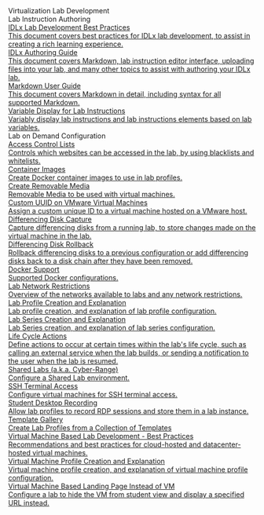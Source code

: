 <!-- 
    Adding new documents!
    1. Duplicate the following:
        <a class="subtopic_link" href="insert_document_link_here*">
            <div class="subtopic_title">insert_document_title here</div>
            <div class="subtopic_description">insert_document_description_here</div>
        </a>
    2. Replace:
        href link with your document's link
        subtopic_title text with your document's title
        subtopic_description text with your document's description
    3. Place in respective subtopic group
    4. Ensure to add the new document in A-Z index
-->

<div class="categoriesHeader" tabindex="0" title="Virtualization Lab Development Docs Container">Virtualization Lab Development</div>
<div class="accordionModule">
  <div class="subtopic selected">
    <div id="header_1" class="subtopic_header" tabindex="0" title="Lab Instruction Authoring Docs" role="button" aria-selected="true" selected>Lab Instruction Authoring</div>
    <div id="body_1" class="subtopic_links">
      <a class="subtopic_link" href="/lod/idlx-development-best-practices.md">
        <div class="subtopic_title">IDLx Lab Development Best Practices</div>
        <div class="subtopic_description">This document covers best practices for IDLx lab development, to assist in creating a rich learning experience.</div>
      </a>
      <a class="subtopic_link" href="/guides/idl2/idlv2-authoring-guide-and-best-practice.md">
        <div class="subtopic_title">IDLx Authoring Guide</div>
        <div class="subtopic_description">This document covers Markdown, lab instruction editor interface, uploading files into your lab, and many other topics to assist with authoring your IDLx lab.</div>
      </a>
      <a class="subtopic_link" href="/guides/idl2/markdown-user-guide.md">
        <div class="subtopic_title">Markdown User Guide</div>
        <div class="subtopic_description">This document covers Markdown in detail, including syntax for all supported Markdown.</div>
      </a>
      <a class="subtopic_link" href="/lod/variable-display.md">
        <div class="subtopic_title">Variable Display for Lab Instructions</div>
        <div class="subtopic_description">Variably display lab instructions and lab instructions elements based on lab variables.</div>
      </a>
    </div>
  </div>
  <div class="subtopic">
    <div id="header_1" class="subtopic_header" tabindex="0" title="Lab on Demand Configuration Docs" role="button" aria-selected="false">Lab on Demand Configuration</div>
    <div id="body_1" class="subtopic_links">
      <a class="subtopic_link" href="/lod/access-control-lists.md">
        <div class="subtopic_title">Access Control Lists</div>
        <div class="subtopic_description">Controls which websites can be accessed in the lab, by using blacklists and whitelists.</div>
      </a>
      </a>
      <a class="subtopic_link" href="/lod/container-images.md">
        <div class="subtopic_title">Container Images</div>
        <div class="subtopic_description">Create Docker container images to use in lab profiles. </div>
      </a>       
      <a class="subtopic_link" href="/lod/create-removable-media.md">
        <div class="subtopic_title">Create Removable Media</div>
        <div class="subtopic_description">Removable Media to be used with virtual machines.</div>
      </a>
      <a class="subtopic_link" href="/lod/uuid.md">
        <div class="subtopic_title">Custom UUID on VMware Virtual Machines</div>
        <div class="subtopic_description">Assign a custom unique ID to a virtual machine hosted on a VMware host.</div>
      </a>
      <a class="subtopic_link" href="/lod/capture-differencing-disks.md">
        <div class="subtopic_title">Differencing Disk Capture</div>
        <div class="subtopic_description">Capture differencing disks from a running lab, to store changes made on the virtual machine in the lab.</div>
      </a>
      <a class="subtopic_link" href="/lod/differencing-disks.md">
        <div class="subtopic_title">Differencing Disk Rollback</div>
        <div class="subtopic_description">Rollback differencing disks to a previous configuration or add differencing disks back to a disk chain after they have been removed.</div>
      </a>
      <a class="subtopic_link" href="/lod/docker.md">
        <div class="subtopic_title">Docker Support</div>
        <div class="subtopic_description">Supported Docker configurations.</div>
      </a>
      <a class="subtopic_link" href="/lod/lab-networks.md">
        <div class="subtopic_title">Lab Network Restrictions</div>
        <div class="subtopic_description">Overview of the networks available to labs and any network restrictions.</div>
      </a>
      <a class="subtopic_link" href="/lod/feature-focus/lab-profiles/create.md">
        <div class="subtopic_title">Lab Profile Creation and Explanation</div>
        <div class="subtopic_description">Lab profile creation, and explanation of lab profile configuration.</div>
      </a>
      <a class="subtopic_link" href="/lod/lab-series.md">
        <div class="subtopic_title">Lab Series Creation and Explanation</div>
        <div class="subtopic_description">Lab Series creation, and explanation of lab series configuration.</div>
      </a>
      <a class="subtopic_link" href="/lod/life-cycle-actions.md">
        <div class="subtopic_title">Life Cycle Actions</div>
        <div class="subtopic_description">Define actions to occur at certain times within the lab's life cycle, such as calling an external service when the lab builds, or sending a notification to the user when the lab is resumed.</div>
      <a class="subtopic_link" href="/guides/sl/sharedlabs.md">
        <div class="subtopic_title">Shared Labs (a.k.a. Cyber-Range)</div>
        <div class="subtopic_description">Configure a Shared Lab environment.</div>
      </a>
      <a class="subtopic_link" href="/lod/terminal-access.md">
        <div class="subtopic_title">SSH Terminal Access</div>
        <div class="subtopic_description">Configure virtual machines for SSH terminal access. </div>
      </a>
      <a class="subtopic_link" href="/lod/student-desktop-recording.md">
        <div class="subtopic_title">Student Desktop Recording</div>
        <div class="subtopic_description">Allow lab profiles to record RDP sessions and store them in a lab instance.</div>
      </a>
      <a class="subtopic_link" href="/lod/template-gallery.md">
        <div class="subtopic_title">Template Gallery</div>
        <div class="subtopic_description">Create Lab Profiles from a Collection of Templates</div>
      </a>
      <a class="subtopic_link" href="/lod/vm-based-lab-build-best-practices.md">
        <div class="subtopic_title">Virtual Machine Based Lab Development - Best Practices</div>
        <div class="subtopic_description">Recommendations and best practices for cloud-hosted and datacenter-hosted virtual machines.</div>
      </a>
      <a class="subtopic_link" href="/lod/vm-profiles.md">
        <div class="subtopic_title">Virtual Machine Profile Creation and Explanation</div>
        <div class="subtopic_description">Virtual machine profile creation, and explanation of virtual machine profile configuration.</div>
      </a>
      <a class="subtopic_link" href="/lod/vm-based-lab-landing-page.md">
        <div class="subtopic_title">Virtual Machine Based Landing Page Instead of VM</div>
        <div class="subtopic_description">Configure a lab to hide the VM from student view and display a specified URL instead.</div>
      </a>
    </div>
  </div>
</div>
